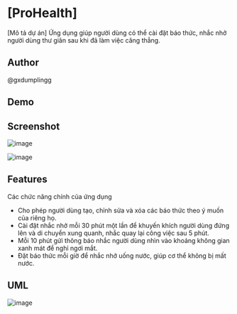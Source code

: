 # [ProHealth]
[Mô tả dự án]
Ứng dụng giúp người dùng có thể cài đặt báo thức, nhắc nhở người dùng thư giãn sau khi đã làm việc căng thẳng.
## Author
@gxdumplingg

## Demo

## Screenshot
![image](https://github.com/gxdumplingg/ProHealth/assets/111722560/f95192a8-4f68-4575-bbb9-50fb15b8e0e3)

![image](https://github.com/gxdumplingg/ProHealth/assets/111722560/e21460bb-0c10-47b0-be28-b52b1552d505)

## Features
Các chức năng chính của ứng dụng
- Cho phép người dùng tạo, chỉnh sửa và xóa các báo thức theo ý muốn của riêng họ.
- Cài đặt nhắc nhở mỗi 30 phút một lần để khuyến khích người dùng đứng lên và di chuyển xung quanh, nhắc quay lại công việc sau 5 phút.
- Mỗi 10 phút gửi thông báo nhắc người dùng nhìn vào khoảng không gian xanh mát để nghỉ ngơi mắt.
- Đặt báo thức mỗi giờ để nhắc nhở uống nước, giúp cơ thể không bị mất nước.

## UML

![image](https://github.com/gxdumplingg/ProHealth/assets/111722560/672d01fe-6dcb-454c-aefa-0e5372609fa0)




